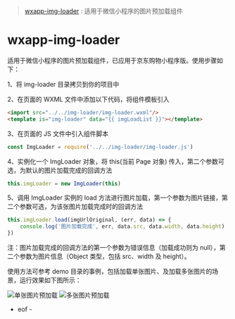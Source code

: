 > [wxapp-img-loader](https://github.com/o2team/wxapp-img-loader) : 适用于微信小程序的图片预加载组件

# wxapp-img-loader

适用于微信小程序的图片预加载组件，已应用于京东购物小程序版。使用步骤如下：

1、将 img-loader 目录拷贝到你的项目中

2、在页面的 WXML 文件中添加以下代码，将组件模板引入

```html
<import src="../../img-loader/img-loader.wxml"/>
<template is="img-loader" data="{{ imgLoadList }}"></template>
```

3、在页面的 JS 文件中引入组件脚本

```js
const ImgLoader = require('../../img-loader/img-loader.js')
```

4、实例化一个 ImgLoader 对象，将 this(当前 Page 对象) 传入，第二个参数可选，为默认的图片加载完成的回调方法

```js
this.imgLoader = new ImgLoader(this)
```

5、调用 ImgLoader 实例的 load 方法进行图片加载，第一个参数为图片链接，第二个参数可选，为该张图片加载完成时的回调方法

```js
this.imgLoader.load(imgUrlOriginal, (err, data) => {
    console.log('图片加载完成', err, data.src, data.width, data.height)
})
```

注：图片加载完成的回调方法的第一个参数为错误信息（加载成功则为 null），第二个参数为图片信息（Object 类型，包括 src、width 及 height）。

使用方法可参考 demo 目录的事例，包括加载单张图片、及加载多张图片的场景，运行效果如下图所示：

![单张图片预加载](http://storage.360buyimg.com/mtd/home/single-img-load1483686270312.gif)
![多张图片预加载](http://storage.360buyimg.com/mtd/home/multi-img-load1483686388552.gif)

- eof -
